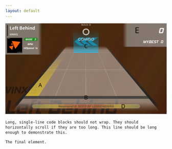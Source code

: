 ```yaml
---
layout: default
---
```

![screen_setup](screen_setup.jpg)


```
Long, single-line code blocks should not wrap. They should horizontally scroll if they are too long. This line should be long enough to demonstrate this.
```

```
The final element.
```
